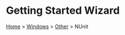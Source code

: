 # Getting Started Wizard

[Home](/docs/wiz/readme.md) > [Windows](pickide_Windows.md) > [Other](picktest_Windows_Other.md) > NUnit
